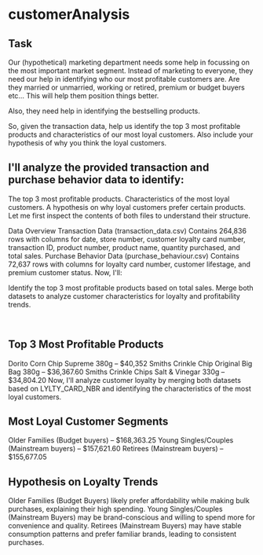 # customerAnalysis

## Task

Our (hypothetical) marketing department needs some help in focussing on the most important market segment. Instead of marketing to everyone, they need our help in identifying who our most profitable customers are. Are they married or unmarried, working or retired, premium or budget buyers etc… This will help them position things better.

Also, they need help in identifying the bestselling products. 

So, given the transaction data, help us identify the top 3 most profitable products and characteristics of our most loyal customers.  Also include your hypothesis of why you think the loyal customers.

## I'll analyze the provided transaction and purchase behavior data to identify:

The top 3 most profitable products.
Characteristics of the most loyal customers.
A hypothesis on why loyal customers prefer certain products.
Let me first inspect the contents of both files to understand their structure.

Data Overview
Transaction Data (transaction_data.csv)
Contains 264,836 rows with columns for date, store number, customer loyalty card number, transaction ID, product number, product name, quantity purchased, and total sales.
Purchase Behavior Data (purchase_behaviour.csv)
Contains 72,637 rows with columns for loyalty card number, customer lifestage, and premium customer status.
Now, I'll:

Identify the top 3 most profitable products based on total sales.
Merge both datasets to analyze customer characteristics for loyalty and profitability trends.

 ​​
## Top 3 Most Profitable Products

Dorito Corn Chip Supreme 380g – $40,352
Smiths Crinkle Chip Original Big Bag 380g – $36,367.60
Smiths Crinkle Chips Salt & Vinegar 330g – $34,804.20
Now, I'll analyze customer loyalty by merging both datasets based on LYLTY_CARD_NBR and identifying the characteristics of the most loyal customers. ​​

## Most Loyal Customer Segments

Older Families (Budget buyers) – $168,363.25
Young Singles/Couples (Mainstream buyers) – $157,621.60
Retirees (Mainstream buyers) – $155,677.05

## Hypothesis on Loyalty Trends

Older Families (Budget Buyers) likely prefer affordability while making bulk purchases, explaining their high spending.
Young Singles/Couples (Mainstream Buyers) may be brand-conscious and willing to spend more for convenience and quality.
Retirees (Mainstream Buyers) may have stable consumption patterns and prefer familiar brands, leading to consistent purchases.
